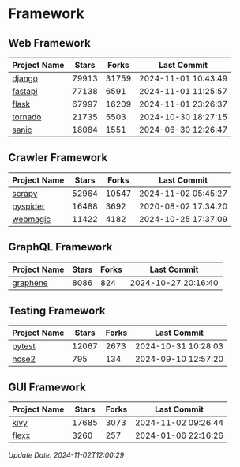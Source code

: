 # Framework

## Web Framework
| Project Name | Stars | Forks | Last Commit |
| ------------ | ----- | ----- | ----------- |
| [django](https://github.com/django/django) | 79913 | 31759 | 2024-11-01 10:43:49 |
| [fastapi](https://github.com/fastapi/fastapi) | 77138 | 6591 | 2024-11-01 11:25:57 |
| [flask](https://github.com/pallets/flask) | 67997 | 16209 | 2024-11-01 23:26:37 |
| [tornado](https://github.com/tornadoweb/tornado) | 21735 | 5503 | 2024-10-30 18:27:15 |
| [sanic](https://github.com/sanic-org/sanic) | 18084 | 1551 | 2024-06-30 12:26:47 |

## Crawler Framework
| Project Name | Stars | Forks | Last Commit |
| ------------ | ----- | ----- | ----------- |
| [scrapy](https://github.com/scrapy/scrapy) | 52964 | 10547 | 2024-11-02 05:45:27 |
| [pyspider](https://github.com/binux/pyspider) | 16488 | 3692 | 2020-08-02 17:34:20 |
| [webmagic](https://github.com/code4craft/webmagic) | 11422 | 4182 | 2024-10-25 17:37:09 |

## GraphQL Framework
| Project Name | Stars | Forks | Last Commit |
| ------------ | ----- | ----- | ----------- |
| [graphene](https://github.com/graphql-python/graphene) | 8086 | 824 | 2024-10-27 20:16:40 |

## Testing Framework
| Project Name | Stars | Forks | Last Commit |
| ------------ | ----- | ----- | ----------- |
| [pytest](https://github.com/pytest-dev/pytest) | 12067 | 2673 | 2024-10-31 10:28:03 |
| [nose2](https://github.com/nose-devs/nose2) | 795 | 134 | 2024-09-10 12:57:20 |

## GUI Framework
| Project Name | Stars | Forks | Last Commit |
| ------------ | ----- | ----- | ----------- |
| [kivy](https://github.com/kivy/kivy) | 17685 | 3073 | 2024-11-02 09:26:44 |
| [flexx](https://github.com/flexxui/flexx) | 3260 | 257 | 2024-01-06 22:16:26 |

*Update Date: 2024-11-02T12:00:29*